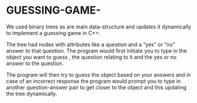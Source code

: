 # GUESSING-GAME-

We used binary trees as are main data-structure and updates it dynamically to implement a guessing game in C++. 

The tree had nodes with attributes like a question and a “yes” or “no” answer to that question. The program would first initiate you to type in the object you want to guess , the question relating to it and the yes or no answer to the question.

The program will then try to guess the object based on your answers and in case of an  incorrect response the program would prompt you to type in another question-answer pair to get closer to the object and this updating the tree dynamically. 
